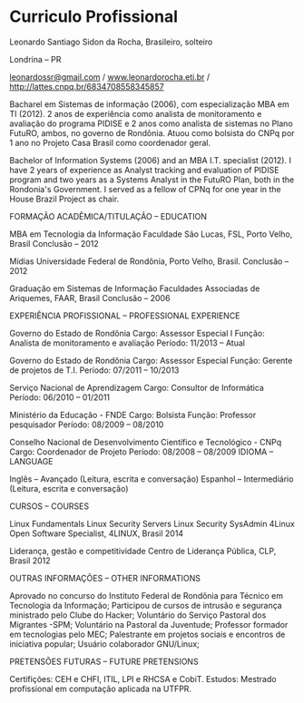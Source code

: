 # Curriculo Profissional

Leonardo Santiago Sidon da Rocha, Brasileiro, solteiro

Londrina – PR

leonardossr@gmail.com / www.leonardorocha.eti.br / http://lattes.cnpq.br/6834708558345857 


Bacharel em Sistemas de informação (2006), com especialização MBA em TI (2012). 2 anos de experiência como analista de monitoramento e avaliação do programa PIDISE e 2 anos como analista de sistemas no Plano FutuRO, ambos, no governo de Rondônia. Atuou como bolsista do CNPq por 1 ano no Projeto Casa Brasil como coordenador geral. 

Bachelor of Information Systems (2006) and	 an MBA I.T. specialist (2012). I have 2 years of experience as Analyst tracking and evaluation of PIDISE program and two years as a Systems Analyst in the FutuRO Plan, both in the Rondonia's Government. I served as a fellow of CPNq for  one year in the House Brazil Project as chair.

FORMAÇÃO ACADÊMICA/TITULAÇÃO – EDUCATION

MBA em Tecnologia da Informação 
Faculdade São Lucas, FSL, Porto Velho, Brasil
Conclusão – 2012

Mídias
Universidade Federal de Rondônia, Porto Velho, Brasil.
Conclusão –  2012

Graduação em Sistemas de Informação 
Faculdades Associadas de Ariquemes, FAAR, Brasil
Conclusão – 2006

EXPERIÊNCIA PROFISSIONAL – PROFESSIONAL EXPERIENCE

Governo do Estado de Rondônia
Cargo: Assessor Especial I 		Função:  Analista de monitoramento e avaliação
Período: 11/2013 – Atual

Governo do Estado de Rondônia
Cargo: Assessor Especial 		Função:  Gerente de projetos de T.I.
Período: 07/2011 – 10/2013

Serviço Nacional de Aprendizagem
Cargo: Consultor de Informática	 		
Período: 06/2010 – 01/2011

Ministério da Educação - FNDE
Cargo: Bolsista	 		Função:  Professor pesquisador
Período: 08/2009 – 08/2010

Conselho Nacional de Desenvolvimento Científico e Tecnológico - CNPq
Cargo: Coordenador de Projeto
Período: 08/2008 – 08/2009
IDIOMA – LANGUAGE

Inglês – Avançado (Leitura, escrita e conversação)
Espanhol – Intermediário (Leitura, escrita e conversação)

CURSOS  – COURSES

Linux Fundamentals
Linux Security Servers
Linux Security SysAdmin 
4Linux Open Software Specialist, 4LINUX, Brasil
2014

Liderança, gestão e competitividade 
Centro de Liderança Pública, CLP, Brasil
2012

OUTRAS INFORMAÇÕES – OTHER INFORMATIONS

Aprovado no concurso do Instituto Federal de Rondônia para Técnico em Tecnologia da Informação;
Participou de cursos de intrusão e segurança ministrado pelo Clube do Hacker;
Voluntário do Serviço Pastoral dos Migrantes -SPM;
Voluntário na Pastoral da Juventude;
Professor formador em tecnologias pelo MEC;
Palestrante em projetos sociais e encontros de iniciativa popular;
Usuário colaborador GNU/Linux;

PRETENSÕES FUTURAS – FUTURE PRETENSIONS

Certifições: CEH e CHFI, ITIL, LPI e RHCSA e CobiT.
Estudos: Mestrado profissional em computação aplicada na UTFPR.

